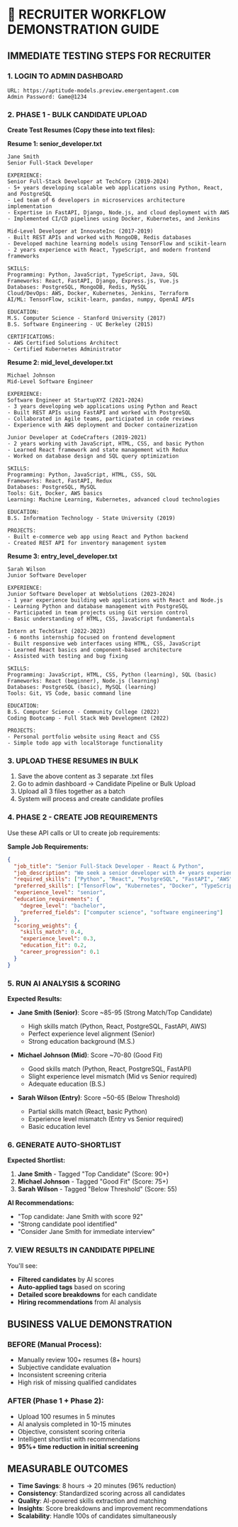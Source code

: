 # 🎯 RECRUITER WORKFLOW DEMONSTRATION GUIDE

## IMMEDIATE TESTING STEPS FOR RECRUITER

### 1. LOGIN TO ADMIN DASHBOARD
```
URL: https://aptitude-models.preview.emergentagent.com
Admin Password: Game@1234
```

### 2. PHASE 1 - BULK CANDIDATE UPLOAD
**Create Test Resumes (Copy these into text files):**

**Resume 1: senior_developer.txt**
```
Jane Smith
Senior Full-Stack Developer

EXPERIENCE:
Senior Full-Stack Developer at TechCorp (2019-2024)
- 5+ years developing scalable web applications using Python, React, and PostgreSQL
- Led team of 6 developers in microservices architecture implementation
- Expertise in FastAPI, Django, Node.js, and cloud deployment with AWS
- Implemented CI/CD pipelines using Docker, Kubernetes, and Jenkins

Mid-Level Developer at InnovateInc (2017-2019)
- Built REST APIs and worked with MongoDB, Redis databases
- Developed machine learning models using TensorFlow and scikit-learn
- 2 years experience with React, TypeScript, and modern frontend frameworks

SKILLS:
Programming: Python, JavaScript, TypeScript, Java, SQL
Frameworks: React, FastAPI, Django, Express.js, Vue.js
Databases: PostgreSQL, MongoDB, Redis, MySQL
Cloud/DevOps: AWS, Docker, Kubernetes, Jenkins, Terraform
AI/ML: TensorFlow, scikit-learn, pandas, numpy, OpenAI APIs

EDUCATION:
M.S. Computer Science - Stanford University (2017)
B.S. Software Engineering - UC Berkeley (2015)

CERTIFICATIONS:
- AWS Certified Solutions Architect
- Certified Kubernetes Administrator
```

**Resume 2: mid_level_developer.txt**
```
Michael Johnson
Mid-Level Software Engineer

EXPERIENCE:
Software Engineer at StartupXYZ (2021-2024)
- 3 years developing web applications using Python and React
- Built REST APIs using FastAPI and worked with PostgreSQL
- Collaborated in Agile teams, participated in code reviews
- Experience with AWS deployment and Docker containerization

Junior Developer at CodeCrafters (2019-2021)
- 2 years working with JavaScript, HTML, CSS, and basic Python
- Learned React framework and state management with Redux
- Worked on database design and SQL query optimization

SKILLS:
Programming: Python, JavaScript, HTML, CSS, SQL
Frameworks: React, FastAPI, Redux
Databases: PostgreSQL, MySQL
Tools: Git, Docker, AWS basics
Learning: Machine Learning, Kubernetes, advanced cloud technologies

EDUCATION:
B.S. Information Technology - State University (2019)

PROJECTS:
- Built e-commerce web app using React and Python backend
- Created REST API for inventory management system
```

**Resume 3: entry_level_developer.txt**
```
Sarah Wilson
Junior Software Developer

EXPERIENCE:
Junior Software Developer at WebSolutions (2023-2024)
- 1 year experience building web applications with React and Node.js
- Learning Python and database management with PostgreSQL
- Participated in team projects using Git version control
- Basic understanding of HTML, CSS, JavaScript fundamentals

Intern at TechStart (2022-2023)
- 6 months internship focused on frontend development
- Built responsive web interfaces using HTML, CSS, JavaScript
- Learned React basics and component-based architecture
- Assisted with testing and bug fixing

SKILLS:
Programming: JavaScript, HTML, CSS, Python (learning), SQL (basic)
Frameworks: React (beginner), Node.js (learning)
Databases: PostgreSQL (basic), MySQL (learning)
Tools: Git, VS Code, basic command line

EDUCATION:
B.S. Computer Science - Community College (2022)
Coding Bootcamp - Full Stack Web Development (2022)

PROJECTS:
- Personal portfolio website using React and CSS
- Simple todo app with localStorage functionality
```

### 3. UPLOAD THESE RESUMES IN BULK
1. Save the above content as 3 separate .txt files
2. Go to admin dashboard → Candidate Pipeline or Bulk Upload
3. Upload all 3 files together as a batch
4. System will process and create candidate profiles

### 4. PHASE 2 - CREATE JOB REQUIREMENTS
Use these API calls or UI to create job requirements:

**Sample Job Requirements:**
```json
{
  "job_title": "Senior Full-Stack Developer - React & Python",
  "job_description": "We seek a senior developer with 4+ years experience in full-stack development using React, Python, and cloud technologies.",
  "required_skills": ["Python", "React", "PostgreSQL", "FastAPI", "AWS"],
  "preferred_skills": ["TensorFlow", "Kubernetes", "Docker", "TypeScript", "Redis"],
  "experience_level": "senior",
  "education_requirements": {
    "degree_level": "bachelor",
    "preferred_fields": ["computer science", "software engineering"]
  },
  "scoring_weights": {
    "skills_match": 0.4,
    "experience_level": 0.3,
    "education_fit": 0.2,
    "career_progression": 0.1
  }
}
```

### 5. RUN AI ANALYSIS & SCORING
**Expected Results:**
- **Jane Smith (Senior)**: Score ~85-95 (Strong Match/Top Candidate)
  - High skills match (Python, React, PostgreSQL, FastAPI, AWS)
  - Perfect experience level alignment (Senior)
  - Strong education background (M.S.)

- **Michael Johnson (Mid)**: Score ~70-80 (Good Fit)
  - Good skills match (Python, React, PostgreSQL, FastAPI)
  - Slight experience level mismatch (Mid vs Senior required)
  - Adequate education (B.S.)

- **Sarah Wilson (Entry)**: Score ~50-65 (Below Threshold)
  - Partial skills match (React, basic Python)
  - Experience level mismatch (Entry vs Senior required)
  - Basic education level

### 6. GENERATE AUTO-SHORTLIST
**Expected Shortlist:**
1. **Jane Smith** - Tagged "Top Candidate" (Score: 90+)
2. **Michael Johnson** - Tagged "Good Fit" (Score: 75+)
3. **Sarah Wilson** - Tagged "Below Threshold" (Score: 55)

**AI Recommendations:**
- "Top candidate: Jane Smith with score 92"
- "Strong candidate pool identified"
- "Consider Jane Smith for immediate interview"

### 7. VIEW RESULTS IN CANDIDATE PIPELINE
You'll see:
- **Filtered candidates** by AI scores
- **Auto-applied tags** based on scoring
- **Detailed score breakdowns** for each candidate
- **Hiring recommendations** from AI analysis

## BUSINESS VALUE DEMONSTRATION

### BEFORE (Manual Process):
- Manually review 100+ resumes (8+ hours)
- Subjective candidate evaluation
- Inconsistent screening criteria
- High risk of missing qualified candidates

### AFTER (Phase 1 + Phase 2):
- Upload 100 resumes in 5 minutes
- AI analysis completed in 10-15 minutes
- Objective, consistent scoring criteria
- Intelligent shortlist with recommendations
- **95%+ time reduction in initial screening**

## MEASURABLE OUTCOMES
- **Time Savings**: 8 hours → 20 minutes (96% reduction)
- **Consistency**: Standardized scoring across all candidates
- **Quality**: AI-powered skills extraction and matching
- **Insights**: Score breakdowns and improvement recommendations
- **Scalability**: Handle 100s of candidates simultaneously